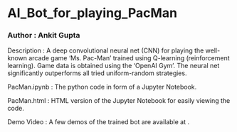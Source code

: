 # AI_Bot_for_playing_PacMan
### Author : Ankit Gupta

Description : A deep convolutional neural net (CNN) for playing the well-known arcade game ‘Ms. Pac-Man’ trained using Q-learning (reinforcement learning). Game data is obtained using the ‘OpenAI Gym’. The neural net significantly outperforms all tried uniform-random strategies.

PacMan.ipynb : The python code in form of a Jupyter Notebook.

PacMan.html : HTML version of the Jupyter Notebook for easily viewing the code.

Demo Video : A few demos of the trained bot are available at .
